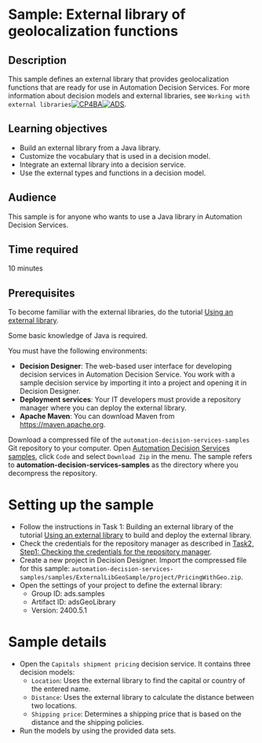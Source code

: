 # Sample: External library of geolocalization functions

## Description
This sample defines an external library that provides geolocalization functions that are ready for use in Automation Decision Services.
For more information about decision models and external libraries, see `Working with external libraries`[![CP4BA](/resources/cloudpak4ba.svg "IBM Cloud Pak for Business Automation")](https://www.ibm.com/docs/en/cloud-paks/cp-biz-automation/24.0.0?topic=data-working-external-libraries)[![ADS](/resources/ads.svg "IBM Automation Decision Services")](https://www.ibm.com/docs/en/ads/24.0.0?topic=data-working-external-libraries).

## Learning objectives
- Build an external library from a Java library.
- Customize the vocabulary that is used in a decision model.
- Integrate an external library into a decision service.
- Use the external types and functions in a decision model.

## Audience

This sample is for anyone who wants to use a Java library in Automation Decision Services.

## Time required

10 minutes

## Prerequisites

To become familiar with the external libraries, do the tutorial [Using an external library](../ExternalLibraryStartTutorial/README.md). 

Some basic knowledge of Java is required.

You must have the following environments:
- **Decision Designer**: The web-based user interface for developing decision services in Automation Decision Service. You work with a sample decision service by importing it into a project and opening it in Decision Designer.
- **Deployment services**: Your IT developers must provide a repository manager where you can deploy the external library.
- **Apache Maven**: You can download Maven from https://maven.apache.org.

Download a compressed file of the `automation-decision-services-samples` Git repository to your computer.
Open [Automation Decision Services samples](/../../), click `Code` and select `Download Zip` in the menu.
The sample refers to **automation-decision-services-samples** as the directory where you decompress the repository.

# Setting up the sample

- Follow the instructions in Task 1: Building an external library of the tutorial [Using an external library](../ExternalLibraryStartTutorial/README.md) to build and deploy the external library.
- Check the credentials for the repository manager as described in [Task2, Step1: Checking the credentials for the repository manager](../ExternalLibraryStartTutorial#optional-step-1-checking-the-credentials-for-the-repository-manager).
- Create a new project in Decision Designer. Import the compressed file for this sample: `automation-decision-services-samples/samples/ExternalLibGeoSample/project/PricingWithGeo.zip`.
- Open the settings of your project to define the external library:
  - Group ID: ads.samples
  - Artifact ID: adsGeoLibrary
  - Version: 2400.5.1
  
# Sample details

- Open the `Capitals shipment pricing` decision service. It contains three decision models:
   - `Location`: Uses the external library to find the capital or country of the entered name.
   - `Distance`: Uses the external library to calculate the distance between two locations.
   - `Shipping price`: Determines a shipping price that is based on the distance and the shipping policies.
- Run the models by using the provided data sets.

